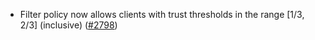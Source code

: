 - Filter policy now allows clients with trust thresholds in the range [1/3, 2/3] (inclusive)
  ([#2798](https://github.com/informalsystems/hermes/issues/2798))